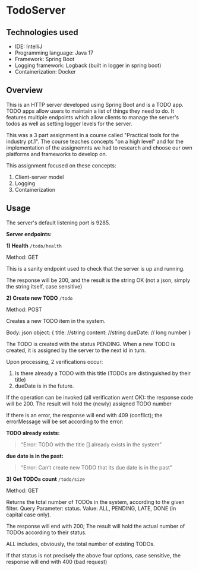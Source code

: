 # TodoServer

## Technologies used

* IDE: IntelliJ
* Programming language: Java 17
* Framework: Spring Boot
* Logging framework: Logback (built in logger in spring boot)
* Containerization: Docker

## Overview

This is an HTTP server developed using Spring Boot and is a TODO app. TODO apps allow users to maintain a list of things they need to do.
It features multiple endpoints which allow clients to manage the server's todos as well as setting logger levels for the server.

This was a 3 part assignment in a course called "Practical tools for the industry pt.1".
The course teaches concepts "on a high level" and for the implementation of the assignemnts we had to research and choose our own platforms and
frameworks to develop on.

This assignment focused on these concepts:
1. Client-server model
2. Logging 
3. Containerization 

## Usage
The server's default listening port is 9285.

**Server endpoints:**

**1) Health**
`/todo/health`

Method: GET

This is a sanity endpoint used to check that the server is up and running.

The response will be 200, and the result is the string OK (not a json, simply the string itself, case sensitive)

**2) Create new TODO**
`/todo`

Method: POST

Creates a new TODO item in the system. 

Body: json object:
{
    title: <TODO title> //string
    content: <TODO content> //string
    dueDate: <timestamp in millis> // long number
}

The TODO is created with the status PENDING.
When a new TODO is created, it is assigned by the server to the next id in turn.

Upon processing, 2 verifications occur:
1) Is there already a TODO with this title (TODOs are distinguished by their title)
2) dueDate is in the future. 

If the operation can be invoked (all verification went OK): the response code will be 200.
The result will hold the (newly) assigned TODO number

If there is an error, the response will end with 409 (conflict);  the errorMessage will be set according to the error:

**TODO already exists:** 
>“Error: TODO with the title [<TODO title>] already exists in the system”

**due date is in the past:** 
>“Error: Can’t create new TODO that its due date is in the past”

**3) Get TODOs count**
`/todo/size`

Method: GET

Returns the total number of TODOs in the system, according to the given filter.
Query Parameter: status. Value: ALL, PENDING, LATE, DONE (in capital case only).

The response will end with 200; The result will hold the actual number of TODOs according to their status.

ALL includes, obviously, the total number of existing TODOs.

If that status is not precisely the above four options, case sensitive, the response will end with 400 (bad request)

